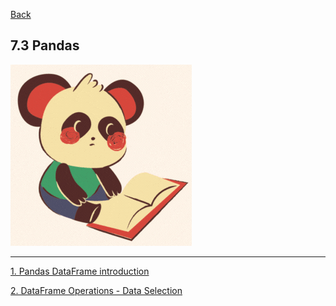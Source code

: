 [Back](../../README.md)

## 7.3 Pandas

![image.png](pandas.png)

<hr>

[1. Pandas DataFrame introduction](1_PandasDataFrame.md)

[2. DataFrame Operations - Data Selection](2_DataSelection.md)
